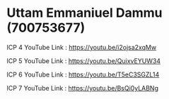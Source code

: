 # Uttam Emmaniuel Dammu (700753677)

ICP 4 YouTube Link : https://youtu.be/i2ojsa2xqMw 

ICP 5 YouTube Link : https://youtu.be/QuixvEYUW34

ICP 6 YouTube Link : https://youtu.be/T5eC3SGZL14 

ICP 7 YouTube Link : https://youtu.be/BsQi0yLABNg
